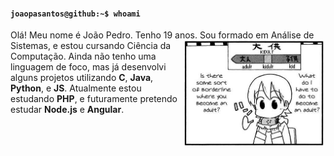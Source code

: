 <h4><code>joaopasantos@github:~$ whoami</code></h4>

Olá! Meu nome é João Pedro. Tenho 19 anos. <img width="45%" align= "right" src="images/kidult.jpg">
Sou formado em Análise de Sistemas, e estou cursando Ciência da Computação.
Ainda não tenho uma linguagem de foco, mas já desenvolvi alguns projetos utilizando **C**, **Java**, **Python**, e **JS**.
Atualmente estou estudando **PHP**, e futuramente pretendo estudar **Node.js** e **Angular**.